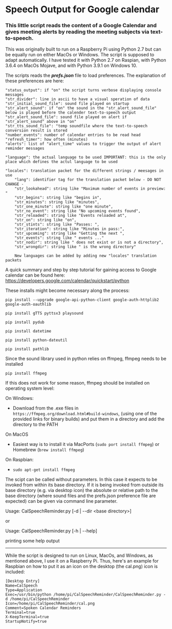 # Speech Output for Google calendar

### This little script reads the content of a Google Calendar and gives meeting alerts by reading the meeting subjects via text-to-speech.

This was originally built to run on a Raspberry Pi using Python 2.7 but can be equally run on either MacOs or Windows. The script is supposed to adapt automatically. I have tested it with Python 2.7 on Raspian, with Python 3.6.4 on MacOs Mojave, and with Python 3.9.1 on Windows 10.

The scripts reads the **_prefs.json_** file to load preferences. The explanation of these preferences are here:

	"status_output": if "on" the script turns verbose displaying console messages
	"str_divider": line in ascii to have a visual speration of data
	"str_initial_sound_file": sound file played on startup
	"str_alert_sound": if "on" the sound in the "str_alert_sound_file" below is played before the calender text-to-speech output
	"str_alert_sound_file": sound file played on alert if "str_alert_sound" above in "on"
	"str_tts_sound_file": "temp soundfile where the text-to-speech conversion result is stored
	"number_events": number of calendar entries to be read head 
	"refresh_timer": how often (minutes) 
	"alerts": list of "alert_time" values to trigger the output of alert reminder messages

	"language": the actual language to be used IMPORTANT: this is the only place which defines the actul language to be used
	
	"locales": translation packet for the different strings / meesages in use
    	"lang": identifier tag for the translation packet below - DO NOT CHANGE -
    	"str_lookahead": string like "Maximum number of events in preview: "
    	"str_begins": string like "begins in",
    	"str_minutes": string like "minutes",
    	"str_one_minute": string like "one minute",
    	"str_no_event": string like "No upcoming events found",
    	"str_reloaded": string like "Events reloaded at",
    	"str_on": string like "on",
    	"str_stints": string like "Passes: ",
    	"str_iteration": string like "Minutes in pass:",
    	"str_upcoming": string like "Getting the next ",
    	"str_events": string like " events ..."
    	"str_nodir": string like " does not exist or is not a directory",
    	"str_wrongdir": string like " is the wrong directory"
    	
    	New languages can be added by adding new "locales" translation packets

A quick summary and step by step tutorial for gaining access to Google calendar can be found here:
https://developers.google.com/calendar/quickstart/python

These installs might become necessary along the process:

```
pip install --upgrade google-api-python-client google-auth-httplib2 google-auth-oauthlib

pip install gTTS pyttsx3 playsound

pip install pydub

pip install datetime

pip install python-dateutil

pip install pathlib
```

Since the sound library used in python relies on ffmpeg, ffmpeg needs to be installed

`pip install ffmpeg`

If this does not work for some reason, ffmpeg should be installed on operating system level:

On Windows:
- Download from the .exe files in `https://ffmpeg.org/download.html#build-windows`, (using one of the provided links for binary builds) and put them in a directory and add the directory to the PATH

On MacOS
- Easiest way is to install it via MacPorts (`sudo port install ffmpeg`) or Homebrew (`brew install ffmpeg`)

On Raspbian:
- `sudo apt-get install ffmpeg`



The scipt can be called without parameters. In this case it expects to be invoked from within its base directory. If it is being invoked from outside its base directory (e.g. via desktop icon) the absolute or relative path to the base directory (where sound files and the prefs.json preference file are expected) can be given via command line parameter.

Usage:  CalSpeechReminder.py \[-d | --dir \<base directory\>\] 

or

Usage:  CalSpeechReminder.py \[-h | --help\]

printing some help output

--------------------------------------------------------


While the script is designed to run on Linux, MacOs, and Windows, as mentioned above, I use it on a Raspberry Pi. Thus, here's an example for Raspbian on how to put it as an icon on the desktop (the cal.png) icon is included:

```
[Desktop Entry]
Name=CalSpeech
Type=Application
Exec=/usr/bin/python /home/pi/CalSpeechReminder/CalSpeechReminder.py -d /home/pi/CalSpeechReminder
Icon=/home/pi/CalSpeechReminder/cal.png
Comment=Spoken Calendar Reminders
Terminal=true
X-KeepTerminal=true
StartupNotify=true
```